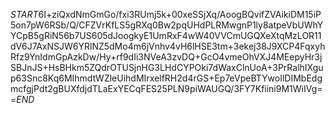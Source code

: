 $START$6I+ziQxdNmGmGo/fxi3RUmj5k+00xeSSjXq/AoogBQvifZVAikiDM15iP5on7pW6RSb/Q/CFZVrKfLS5gRXq0Bw2pqUHdPLRMwgnP1ly8atpeVbUWhYYCpB5gRiN56b7US605dJoogkyE1UmRxF4wW40VVCmUGQXeXtqMzLOR11dV6J7AxNSJW6YRlNZ5dMo4m6jVnhv4vH6lHSE3tm+3ekej38J9XCP4FqxyhRfz9YnIdmGpAzkDw/Hy+rf9dIi3NVeA3zvDQ+GcO4vmeOhVXJ4MEepyHr3jSBJnJS+HsBHkm5ZQdrOTUSjnHG3LHdCYPOki7dWaxClnUoA+3PrRalhIXgup63Snc8Kq6MIhmdtWZleUihdMIrxelfRH2d4rGS+Ep7eVpeBTYwoIlDIMbEdgmcfgjPdt2gBUXfdjdTLaExYECqFES25PLN9piWAUGQ/3FY7Kfiini9M1WiIVg==$END$